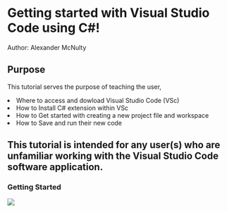 # Getting started with Visual Studio Code using C#!
Author: Alexander McNulty

## Purpose
This tutorial serves the purpose of teaching the user,
  <li>Where to access and dowload Visual Studio Code (VSc)</li>
  <li>How to Install C# extension within VSc </li>
  <li>How to Get started with creating a new project file and workspace</li>
  <li>How to Save and run their new code</li>

</ol>

## This tutorial is intended for any user(s) who are unfamiliar working with the Visual Studio Code software application.

### Getting Started

![](images/VSCWeb.png)


